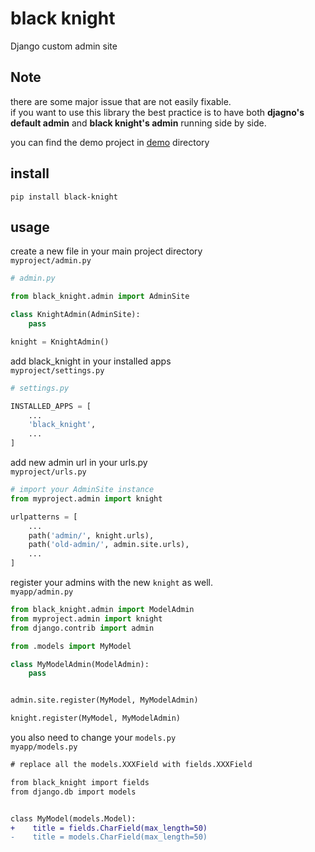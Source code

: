 # black knight

Django custom admin site

## Note

there are some major issue that are not easily fixable.\
if you want to use this library the best practice is to have both **djagno's default admin** and **black knight's admin** running side by side.

you can find the demo project in [demo](demo) directory

<!-- have this in mind that this library is a very hacky way of making an admin page with react for django,
because django designed in a way that every module and component of it is connected together,
so we canot change some of the basic compnent of it
so an small change in admin is not a enough to make it work
so in order to make a admin site we need to change database model fields and so on.
because django is a framework and everything in it is connected makeing a seprate admin site is not an easy task.\
and up on this note we do not support everything in black knight.\
the best practice is to have both admin pages side by side. -->

## install

`pip install black-knight`

## usage

create a new file in your main project directory\
`myproject/admin.py`

```py
# admin.py

from black_knight.admin import AdminSite

class KnightAdmin(AdminSite):
    pass

knight = KnightAdmin()
```

add black_knight in your installed apps\
`myproject/settings.py`

```py
# settings.py

INSTALLED_APPS = [
    ...
    'black_knight',
    ...
]

```

add new admin url in your urls.py\
`myproject/urls.py`

```py
# import your AdminSite instance
from myproject.admin import knight

urlpatterns = [
    ...
    path('admin/', knight.urls),
    path('old-admin/', admin.site.urls),
    ...
]

```

register your admins with the new `knight` as well.\
`myapp/admin.py`

```py
from black_knight.admin import ModelAdmin
from myproject.admin import knight
from django.contrib import admin

from .models import MyModel

class MyModelAdmin(ModelAdmin):
    pass


admin.site.register(MyModel, MyModelAdmin)

knight.register(MyModel, MyModelAdmin)

```

you also need to change your `models.py`\
`myapp/models.py`

```diff
# replace all the models.XXXField with fields.XXXField

from black_knight import fields
from django.db import models


class MyModel(models.Model):
+    title = fields.CharField(max_length=50)
-    title = models.CharField(max_length=50)

```
